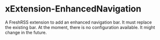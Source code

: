 # xExtension-EnhancedNavigation
A FreshRSS extension to add an enhanced navigation bar. It must replace the existing bar.
At the moment, there is no configuration available. It might change in the future.
